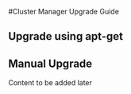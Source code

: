 #Cluster Manager Upgrade Guide

## Upgrade using apt-get

## Manual Upgrade

Content to be added later